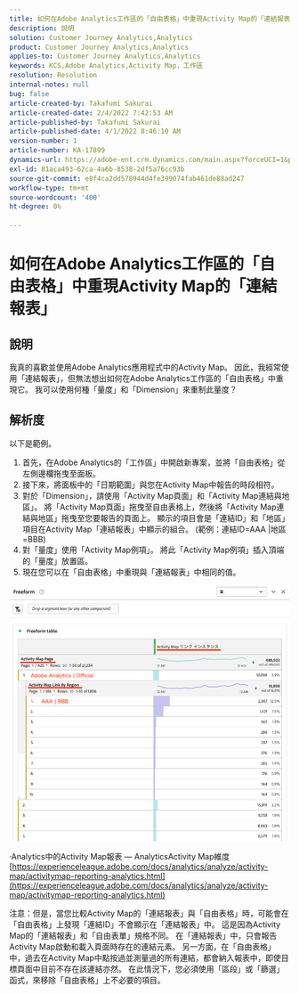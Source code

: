 ```yaml
---
title: 如何在Adobe Analytics工作區的「自由表格」中重現Activity Map的「連結報表」
description: 說明
solution: Customer Journey Analytics,Analytics
product: Customer Journey Analytics,Analytics
applies-to: Customer Journey Analytics,Analytics
keywords: KCS,Adobe Analytics,Activity Map，工作區
resolution: Resolution
internal-notes: null
bug: false
article-created-by: Takafumi Sakurai
article-created-date: 2/4/2022 7:42:53 AM
article-published-by: Takafumi Sakurai
article-published-date: 4/1/2022 8:46:10 AM
version-number: 1
article-number: KA-17899
dynamics-url: https://adobe-ent.crm.dynamics.com/main.aspx?forceUCI=1&pagetype=entityrecord&etn=knowledgearticle&id=c22fb80d-8e85-ec11-8d21-0022480855a4
exl-id: 81aca493-62ca-4a6b-8538-2df5a76cc93b
source-git-commit: e8f4ca2dd578944d4fe399074fab461de88ad247
workflow-type: tm+mt
source-wordcount: '400'
ht-degree: 0%

---
```


# 如何在Adobe Analytics工作區的「自由表格」中重現Activity Map的「連結報表」

## 說明

我真的喜歡並使用Adobe Analytics應用程式中的Activity Map。 因此，我經常使用「連結報表」，但無法想出如何在Adobe Analytics工作區的「自由表格」中重現它。 我可以使用何種「量度」和「Dimension」來重制此量度？

## 解析度


以下是範例。

1. 首先，在Adobe Analytics的「工作區」中開啟新專案，並將「自由表格」從左側邊欄拖曳至面板。 
2. 接下來，將面板中的「日期範圍」與您在Activity Map中報告的時段相符。
3. 對於「Dimension」，請使用「Activity Map頁面」和「Activity Map連結與地區」。 將「Activity Map頁面」拖曳至自由表格上，然後將「Activity Map連結與地區」拖曳至您要報告的頁面上。 顯示的項目會是「連結ID」和「地區」項目在Activity Map「連結報表」中顯示的組合。 (範例：連結ID=AAA |地區=BBB)
4. 對「量度」使用「Activity Map例項」。 將此「Activity Map例項」插入頂端的「量度」放置區。
5. 現在您可以在「自由表格」中重現與「連結報表」中相同的值。

![](assets/ce099307-8f85-ec11-8d21-0022480855a4.png)

·Analytics中的Activity Map報表 — AnalyticsActivity Map維度
[https://experienceleague.adobe.com/docs/analytics/analyze/activity-map/activitymap-reporting-analytics.html](https://experienceleague.adobe.com/docs/analytics/analyze/activity-map/activitymap-reporting-analytics.html)

注意：但是，當您比較Activity Map的「連結報表」與「自由表格」時，可能會在「自由表格」上發現「連結ID」不會顯示在「連結報表」中。 這是因為Activity Map的「連結報表」和「自由表單」規格不同。 在「連結報表」中，只會報告Activity Map啟動和載入頁面時存在的連結元素。 另一方面，在「自由表格」中，過去在Activity Map中點按過並測量過的所有連結，都會納入報表中，即使目標頁面中目前不存在該連結亦然。 在此情況下，您必須使用「區段」或「篩選」函式，來移除「自由表格」上不必要的項目。
